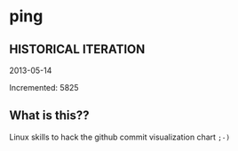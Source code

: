 # ping

## HISTORICAL ITERATION
2013-05-14

Incremented: 5825

## What is this?? 
Linux skills to hack the github commit visualization chart `;-)`
